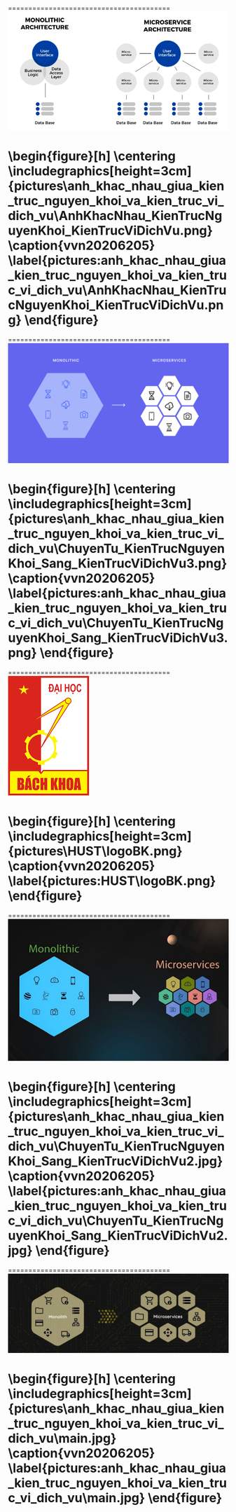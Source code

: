 ========================================
![](anh_khac_nhau_giua_kien_truc_nguyen_khoi_va_kien_truc_vi_dich_vu\AnhKhacNhau_KienTrucNguyenKhoi_KienTrucViDichVu.png)

\begin{figure}[h]
\centering
\includegraphics[height=3cm]{pictures\anh_khac_nhau_giua_kien_truc_nguyen_khoi_va_kien_truc_vi_dich_vu\AnhKhacNhau_KienTrucNguyenKhoi_KienTrucViDichVu.png}
\caption{vvn20206205}
\label{pictures:anh_khac_nhau_giua_kien_truc_nguyen_khoi_va_kien_truc_vi_dich_vu\AnhKhacNhau_KienTrucNguyenKhoi_KienTrucViDichVu.png}
\end{figure}
========================================
========================================
![](anh_khac_nhau_giua_kien_truc_nguyen_khoi_va_kien_truc_vi_dich_vu\ChuyenTu_KienTrucNguyenKhoi_Sang_KienTrucViDichVu3.png)

\begin{figure}[h]
\centering
\includegraphics[height=3cm]{pictures\anh_khac_nhau_giua_kien_truc_nguyen_khoi_va_kien_truc_vi_dich_vu\ChuyenTu_KienTrucNguyenKhoi_Sang_KienTrucViDichVu3.png}
\caption{vvn20206205}
\label{pictures:anh_khac_nhau_giua_kien_truc_nguyen_khoi_va_kien_truc_vi_dich_vu\ChuyenTu_KienTrucNguyenKhoi_Sang_KienTrucViDichVu3.png}
\end{figure}
========================================
========================================
![](HUST\logoBK.png)

\begin{figure}[h]
\centering
\includegraphics[height=3cm]{pictures\HUST\logoBK.png}
\caption{vvn20206205}
\label{pictures:HUST\logoBK.png}
\end{figure}
========================================
========================================
![](anh_khac_nhau_giua_kien_truc_nguyen_khoi_va_kien_truc_vi_dich_vu\ChuyenTu_KienTrucNguyenKhoi_Sang_KienTrucViDichVu2.jpg)

\begin{figure}[h]
\centering
\includegraphics[height=3cm]{pictures\anh_khac_nhau_giua_kien_truc_nguyen_khoi_va_kien_truc_vi_dich_vu\ChuyenTu_KienTrucNguyenKhoi_Sang_KienTrucViDichVu2.jpg}
\caption{vvn20206205}
\label{pictures:anh_khac_nhau_giua_kien_truc_nguyen_khoi_va_kien_truc_vi_dich_vu\ChuyenTu_KienTrucNguyenKhoi_Sang_KienTrucViDichVu2.jpg}
\end{figure}
========================================
========================================
![](anh_khac_nhau_giua_kien_truc_nguyen_khoi_va_kien_truc_vi_dich_vu\main.jpg)

\begin{figure}[h]
\centering
\includegraphics[height=3cm]{pictures\anh_khac_nhau_giua_kien_truc_nguyen_khoi_va_kien_truc_vi_dich_vu\main.jpg}
\caption{vvn20206205}
\label{pictures:anh_khac_nhau_giua_kien_truc_nguyen_khoi_va_kien_truc_vi_dich_vu\main.jpg}
\end{figure}
========================================
